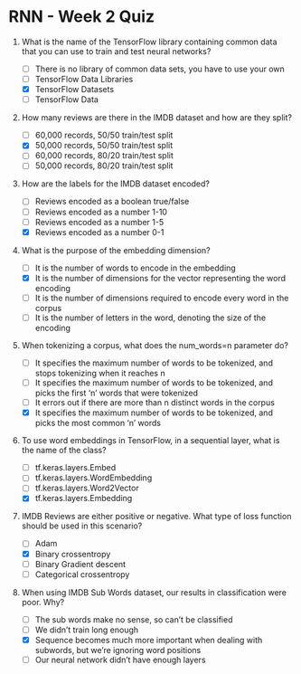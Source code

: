 # RNN - Week 2 Quiz

1. What is the name of the TensorFlow library containing common data that you can use to train and test neural networks?

   - [ ] There is no library of common data sets, you have to use your own
   - [ ] TensorFlow Data Libraries
   - [X] TensorFlow Datasets
   - [ ] TensorFlow Data

2. How many reviews are there in the IMDB dataset and how are they split?

   - [ ] 60,000 records, 50/50 train/test split
   - [X] 50,000 records, 50/50 train/test split
   - [ ] 60,000 records, 80/20 train/test split
   - [ ] 50,000 records, 80/20 train/test split

3. How are the labels for the IMDB dataset encoded?

   - [ ] Reviews encoded as a boolean true/false
   - [ ] Reviews encoded as a number 1-10
   - [ ] Reviews encoded as a number 1-5
   - [X] Reviews encoded as a number 0-1

4. What is the purpose of the embedding dimension?

   - [ ] It is the number of words to encode in the embedding
   - [X] It is the number of dimensions for the vector representing the word encoding
   - [ ] It is the number of dimensions required to encode every word in the corpus
   - [ ] It is the number of letters in the word, denoting the size of the encoding

5. When tokenizing a corpus, what does the num_words=n parameter do?

   - [ ] It specifies the maximum number of words to be tokenized, and stops tokenizing when it reaches n
   - [ ] It specifies the maximum number of words to be tokenized, and picks the first ‘n’ words that were tokenized
   - [ ] It errors out if there are more than n distinct words in the corpus
   - [X] It specifies the maximum number of words to be tokenized, and picks the most common ‘n’ words

6. To use word embeddings in TensorFlow, in a sequential layer, what is the name of the class?

   - [ ] tf.keras.layers.Embed
   - [ ] tf.keras.layers.WordEmbedding
   - [ ] tf.keras.layers.Word2Vector
   - [X] tf.keras.layers.Embedding

7. IMDB Reviews are either positive or negative. What type of loss function should be used in this scenario?

   - [ ] Adam
   - [X] Binary crossentropy
   - [ ] Binary Gradient descent
   - [ ] Categorical crossentropy

8. When using IMDB Sub Words dataset, our results in classification were poor. Why?

   - [ ] The sub words make no sense, so can’t be classified
   - [ ] We didn’t train long enough
   - [X] Sequence becomes much more important when dealing with subwords, but we’re ignoring word positions
   - [ ] Our neural network didn’t have enough layers
